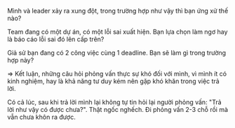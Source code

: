 Mình và leader xảy ra xung đột, trong trường hợp như vậy thì bạn ứng xử thế nào?

Team đang có một dự án, có một lỗi sai xuất hiện. Bạn lựa chọn làm ngơ hay là báo cáo lỗi sai đó lên cấp trên?

Giả sử bạn đang có 2 công việc cùng 1 deadline. Bạn sẽ làm gì trong trường hợp này?

=> Kết luận, những câu hỏi phỏng vấn thực sự khó đối với mình, vì mình ít có kinh nghiệm, hay là khả năng tư duy kém nên gặp khó khăn trong việc trả lời.

Có cả lúc, sau khi trả lời mình lại không tự tin hỏi lại người phỏng vấn: "Trả lời như vậy có được chưa?". Thật ngốc nghếch. Đi phỏng vấn 2-3 chỗ rồi mà vẫn chưa khôn ra được.

